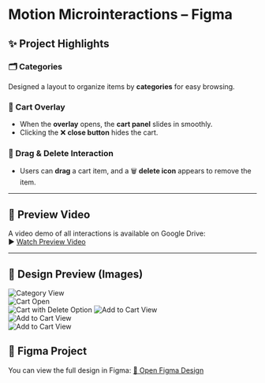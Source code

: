 # Motion Microinteractions – Figma

## ✨ Project Highlights

### 🗂️ Categories  
Designed a layout to organize items by **categories** for easy browsing.

### 🛒 Cart Overlay  
- When the **overlay** opens, the **cart panel** slides in smoothly.  
- Clicking the ❌ **close button** hides the cart.

### 🧲 Drag & Delete Interaction  
- Users can **drag** a cart item, and a 🗑️ **delete icon** appears to remove the item.

---

## 🎥 Preview Video  
A video demo of all interactions is available on Google Drive:  
▶️ [Watch Preview Video](https://drive.google.com/file/d/1wfMobgDWXRq9D4WARxpbILZfAdy9iykK/view?usp=drive_link)

---

## 🎨 Design Preview (Images)

![Category View](category1.png)  
![Cart Open](cart1.png)  
![Cart with Delete Option](cart2.png)
![Add to Cart View](AddtoCard3.png)  
![Add to Cart View](AddtoCard1.png)  
![Add to Cart View](AddtoCard2.png)  



## 🎨 Figma Project
You can view the full design in Figma:
[🔗 Open Figma Design](https://www.figma.com/design/0MPzivObRQhXLQ899BBRYI/Figma-First-Project?node-id=62-2&t=Ayz62xA2w4PKk5xE-1)
